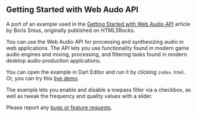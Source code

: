 ## Getting Started with Web Audo API

A port of an example used in the
[Getting Started with Web Audio API](http://www.html5rocks.com/en/tutorials/webaudio/intro/)
article by Boris Smus, originally published on HTML5Rocks.

You can use the Web Audio API for processing and synthesizing audio in web
applications. The API lets you use functionality found in modern game audio
engines and mixing, processing, and filtering tasks found in modern desktop
audio production applications.

You can open the example in Dart Editor and run it by clicking `index.html`.
Or, you can try this
[live demo](http://www.dartlang.org/samples/webaudio/).

The example lets you enable and disable a lowpass filter via a checkbox,
as well as tweak the frequency and quality values with a slider.

Please report any [bugs or feature requests](http://dartbug.com/new).
